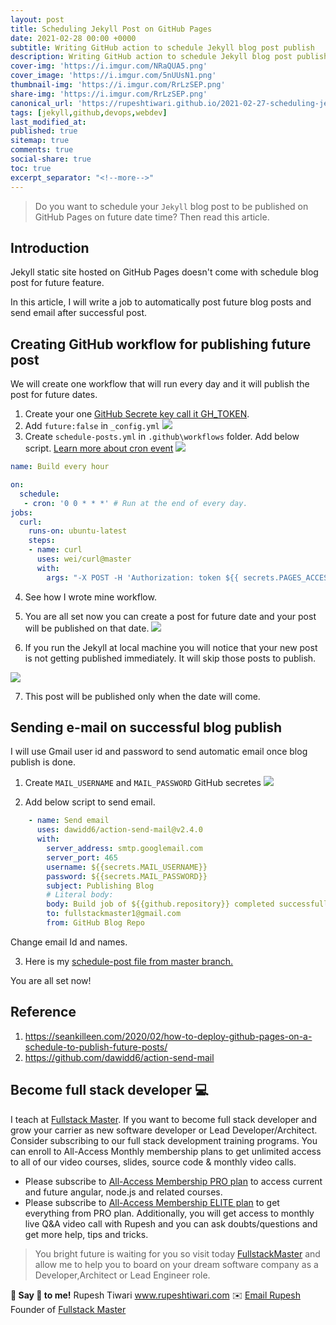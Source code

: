 ```yaml
---
layout: post
title: Scheduling Jekyll Post on GitHub Pages
date: 2021-02-28 00:00 +0000
subtitle: Writing GitHub action to schedule Jekyll blog post publish
description: Writing GitHub action to schedule Jekyll blog post publish
cover-img: 'https://i.imgur.com/NRaQUA5.png'
cover_image: 'https://i.imgur.com/5nUUsN1.png'
thumbnail-img: 'https://i.imgur.com/RrLzSEP.png'
share-img: 'https://i.imgur.com/RrLzSEP.png'
canonical_url: 'https://rupeshtiwari.github.io/2021-02-27-scheduling-jekyll-post-on-github-pages/'
tags: [jekyll,github,devops,webdev]
last_modified_at:
published: true
sitemap: true
comments: true
social-share: true
toc: true
excerpt_separator: "<!--more-->"
---
```


> Do you want to schedule your `Jekyll` blog post to be published on GitHub Pages on future date time?  Then read this article. 

## Introduction

Jekyll static site hosted on GitHub Pages doesn't come with schedule blog post for future feature. 

In this article, I will write a job to automatically post future blog posts and send email after successful post. 


## Creating GitHub workflow for publishing future post

We will create one workflow that will run every day and it will publish the post for future dates. 

1. Create your one [GitHub Secrete key call it GH_TOKEN](https://docs.github.com/en/actions/reference/encrypted-secrets#creating-encrypted-secrets-for-a-repository). 
2. Add `future:false` in `_config.yml`
![](https://i.imgur.com/7iQYpRf.png)
3. Create `schedule-posts.yml` in `.github\workflows` folder. Add below script. [Learn more about cron event](https://jasonet.co/posts/scheduled-actions/)
![](https://i.imgur.com/V5kHyHe.png)

```yml
name: Build every hour 

on:
  schedule:
   - cron: '0 0 * * *' # Run at the end of every day.
jobs:
  curl:
    runs-on: ubuntu-latest
    steps:
    - name: curl
      uses: wei/curl@master
      with:
        args: "-X POST -H 'Authorization: token ${{ secrets.PAGES_ACCESS_TOKEN }}' -H 'Accept: application/vnd.github.ant-man-preview+json' https://api.github.com/repos/YourUserName/YourRepository/pages/builds"
```
4. See how I wrote mine workflow.
5. You are all set now you can create a post for future date and your post will be published on that date. 
![](https://i.imgur.com/7OXjxpa.png)

7. If you run the Jekyll at local machine you will notice that your new post is not getting published immediately. It will skip those posts to publish.
 
 ![](https://i.imgur.com/FIL72GR.png)

7. This post will be published only when the date will come. 


## Sending e-mail on successful blog publish

I will use Gmail user id and password to send automatic email once blog publish is done. 

1. Create `MAIL_USERNAME` and `MAIL_PASSWORD` GitHub secretes
![](https://i.imgur.com/R6opFJb.png)

2. Add below script to send email. 

```yaml
    - name: Send email
      uses: dawidd6/action-send-mail@v2.4.0
      with:
        server_address: smtp.googlemail.com
        server_port: 465
        username: ${{secrets.MAIL_USERNAME}}
        password: ${{secrets.MAIL_PASSWORD}}
        subject: Publishing Blog
        # Literal body:
        body: Build job of ${{github.repository}} completed successfully!
        to: fullstackmaster1@gmail.com 
        from: GitHub Blog Repo 
```

Change email Id and names. 

3. Here is my [schedule-post file from master branch.](https://github.com/rupeshtiwari/rupeshtiwari.github.io/blob/master/.github/workflows/schedule-posts.yml)


You are all set now! 


## Reference

1. https://seankilleen.com/2020/02/how-to-deploy-github-pages-on-a-schedule-to-publish-future-posts/ 
2. https://github.com/dawidd6/action-send-mail

## Become full stack developer 💻

I teach at [Fullstack Master](https://www.fullstackmaster.net).  If you want to become full stack developer and grow your carrier as new software developer or Lead Developer/Architect. Consider subscribing to our full stack development training programs. You can enroll to All-Access Monthly membership plans to get unlimited access to all of our video courses, slides, source code & monthly video calls.

- Please subscribe to [All-Access Membership PRO plan](https://www.fullstackmaster.net/pro) to access current and future angular, node.js and related courses.
- Please subscribe to [All-Access Membership ELITE plan](https://www.fullstackmaster.net/elite) to get everything from PRO plan. Additionally, you will get access to monthly live Q&A video call with Rupesh and you can ask doubts/questions and get more help, tips and tricks.

> You bright future is waiting for you so visit today [FullstackMaster](www.fullstackmaster.net) and allow me to help you to board on your dream software company as a Developer,Architect or Lead Engineer role.

**💖 Say 👋 to me!**
Rupesh Tiwari
<a href="https://www.rupeshtiwari.com"> www.rupeshtiwari.com</a> 
✉️ <a href="mailto:fullstackmaster1@gmail.com?subject=Hi"> Email Rupesh</a>
Founder of <a href="https://www.fullstackmaster.net"> Fullstack Master</a>